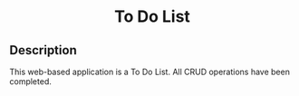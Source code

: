 <div align="center">  

# To Do List

</div>

## Description
This web-based application is a To Do List. All CRUD operations have been completed.
